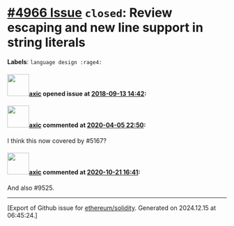 # [\#4966 Issue](https://github.com/ethereum/solidity/issues/4966) `closed`: Review escaping and new line support in string literals
**Labels**: `language design :rage4:`


#### <img src="https://avatars.githubusercontent.com/u/20340?v=4" width="50">[axic](https://github.com/axic) opened issue at [2018-09-13 14:42](https://github.com/ethereum/solidity/issues/4966):



#### <img src="https://avatars.githubusercontent.com/u/20340?v=4" width="50">[axic](https://github.com/axic) commented at [2020-04-05 22:50](https://github.com/ethereum/solidity/issues/4966#issuecomment-609498146):

I think this now covered by #5167?

#### <img src="https://avatars.githubusercontent.com/u/20340?v=4" width="50">[axic](https://github.com/axic) commented at [2020-10-21 16:41](https://github.com/ethereum/solidity/issues/4966#issuecomment-713707292):

And also #9525.


-------------------------------------------------------------------------------



[Export of Github issue for [ethereum/solidity](https://github.com/ethereum/solidity). Generated on 2024.12.15 at 06:45:24.]
